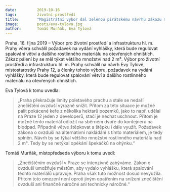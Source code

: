 ```yaml
---
date:         2019-10-16
tags:         životní-prostředí
title:        "Magistrátní výbor dal zelenou pirátskému návrhu zákazu masového pálení uschlých stromů a keřů. Táboráků se nedotkne"
image: 	      posts/eva-tylova.jpg
author:       Tomáš Murňák, Eva Tylová
---
```


Praha, 16. října 2019 – Výbor pro životní prostředí a infrastrukturu  hl. m. Prahy včera schválil požadavek na vydání vyhlášky, která bude regulovat spalování větví a dalšího rostlinného materiálu na otevřených ohništích. Zákaz pálení by se měl týkat většího množství nad 2 m³. Výbor pro životní prostředí a infrastrukturu hl. m. Prahy schválil na návrh Evy Tylové, místostarostky Prahy 12, a členky tohoto výboru, požadavek na vydání vyhlášky, která bude regulovat spalování větví a dalšího rostlinného materiálu na otevřených ohništích. 

Eva Tylová k tomu uvedla: 

> „Praha překračuje limity poletavého prachu a stále se nedaří znečištění ovzduší výrazně snížit. Přitom za této situace je možné pálit pokácené keře z několika hektarů pozemků, jako to např. udělal na Praze 12 jeden z developerů, stačí je nechat uschnout. Přitom je možné tento materiál odložit na sběrném dvoře do kontejneru na biodpad. Případně větve štěpkovat a štěpku i dále využít. Požadavek zákona o ovzduší na alternativní nakládání s tímto materiálem, je tedy splněn. Návrh by se týkal většího množství rostlinného materiálu nad 2 m³. Tedy by se netýkal opékání špekáčků na ohýnku.“

Tomáš Murňák, místopředseda výboru k tomu uvedl: 

> „Znečištěním ovzduší v Praze se intenzivně zabýváme. Zákon o ovzduší umožňuje městům, aby vydalo vyhlášku, která spalování těchto materiálů upravuje. Praha však tuto možnost dosud nevyužila. Přitom toto omezení není oproti jiným opatřením na snížení znečištění ovzduší ani finančně náročné ani technicky náročné.“
